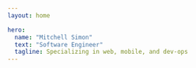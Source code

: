 ```yaml
---
layout: home

hero:
  name: "Mitchell Simon"
  text: "Software Engineer"
  tagline: Specializing in web, mobile, and dev-ops
---
```


<script setup lang="ts">
import { VPButton } from "vitepress/theme";
import { useClipboard } from "@vueuse/core";

const formattedPhone = "+1 (949) 872 7279";
const formattedDiscord = "zettam on Discord";
const discordLink = "https://discord.com/users/145338365133193226/";

const email = "m@mjfs.us";
const phone = "+19498727279";
const discord = "zettam";
const { text, copy, copied, isSupported } = useClipboard();
</script>

<div v-if="isSupported">
  <VPButton
    style="margin: 6px"
    theme="brand"
    @click="copy(email)"
    :text="text === email ? `Copied ${email}` : email"
  />
  <VPButton
    style="margin: 6px"
    theme="alt"
    @click="copy(phone)"
    :text="text === phone ? `Copied ${phone}` : formattedPhone"
  />
  <VPButton
    style="margin: 6px"
    theme="alt"
    @click="copy(discord)"
    :text="text === discord ? `Copied ${discord}` : formattedDiscord"
  />
</div>
<div v-else>
  <VPButton
    style="margin: 6px"
    theme="brand"
    :href="`mailto:${email}`"
    :text="email"
  />
  <VPButton
    style="margin: 6px"
    theme="alt"
    :href="`tel:${phone}`"
    :text="formattedPhone"
  />
  <VPButton
    style="margin: 6px"
    theme="alt"
    :href="discordLink"
    :text="formattedDiscord"
  />
</div>

